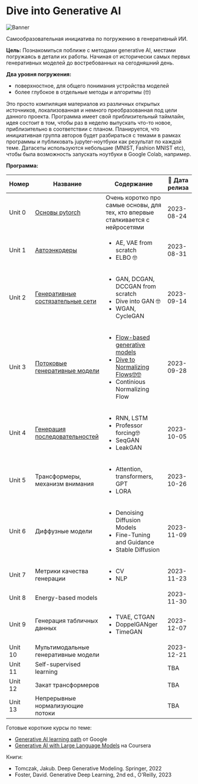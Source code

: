 # Dive into Generative AI

![Banner](https://github.com/sswt/dive2gai/assets/13690948/2787920a-db77-4d95-8e7b-1e8f2938ea86)

Самообразовательная инициатива по погружению в генеративный ИИ.

**Цель:** Познакомиться поближе с методами generative AI, местами погружаясь в детали их работы. Начиная от исторически самых первых генеративных моделей до востребованных на сегодняшний день.

**Два уровня погружения:**

* поверхностное, для общего понимания устройства моделей
* более глубокое в отдельные методы и алгоритмы (🤓)

Это просто компиляция материалов из различных открытых источников, локализованная и немного преобразованная под цели данного проекта. Программа имеет свой приблизительный таймлайн, идея состоит в том, чтобы раз в неделю выпускать что-то новое, приблизительно в соответствии с планом. Планируется, что инициативная группа авторов будет разбираться с темами в рамках программы и публиковать jupyter-ноутбуки как результат по каждой теме. Датасеты используются небольшие (MNIST, Fashion MNIST etc), чтобы была возможность запускать ноутбуки в Google Colab, например.

**Программа:**

| Номер  | Название       | Содержание     | 📆 Дата релиза  |
|--------|----------------|----------------|-----------------|
| Unit 0 | [Основы pytorch](https://github.com/sswt/dive2gai/tree/main/unit0) | Очень коротко про самые основы, для тех, кто впервые сталкивается с нейросетями | 2023-08-24 |
| Unit 1 | [Автоэнкодеры](https://github.com/sswt/dive2gai/tree/main/unit1)   | <ul><li>AE, VAE from scratch</li><li>ELBO 🤓</li></ul> | 2023-08-31 |
| Unit 2 | [Генеративные состязательные сети](https://github.com/sswt/dive2gai/tree/main/unit2)   | <ul><li>GAN, DCGAN, DCCGAN from scratch</li><li>Dive into GAN 🤓</li><li>WGAN, CycleGAN</li></ul> | 2023-09-14 |
| Unit 3 | [Потоковые генеративные модели](https://github.com/sswt/dive2gai/tree/main/unit3) | <ul><li>[Flow-based generative models](https://github.com/sswt/dive2gai/tree/main/unit3/NormalizingFlowsIntro.ipynb)</li><li>[Dive to Normalizing Flows🤓🤓](https://github.com/sswt/dive2gai/tree/main/unit3/DiveToNF.ipynb)</li><li>Continious Normalizing Flow</li></ul> | 2023-09-28 |
| Unit 4 | [Генерация последовательностей](https://github.com/sswt/dive2gai/tree/main/unit4) | <ul><li>RNN, LSTM</li><li>Professor forcing🤓</li><li>SeqGAN</li><li>LeakGAN</li></ul> | 2023-10-05 |
| Unit 5 | Трансформеры, механизм внимания | <ul><li>Attention, transformers, GPT</li><li>LORA</li></ul> | 2023-10-26 |
| Unit 6 | Диффузные модели | <ul><li>Denoising Diffusion Models</li><li>Fine-Tuning and Guidance</li><li>Stable Diffusion</li></ul> | 2023-11-09 |
| Unit 7 | Метрики качества генерации | <ul><li>CV</li><li>NLP</li></ul> | 2023-11-23 |
| Unit 8 | Energy-based models |  | 2023-11-30 |
| Unit 9 | Генерация табличных данных | <ul><li>TVAE, CTGAN</li><li>DoppelGANger</li><li>TimeGAN</li></ul> | 2023-12-07 |
| Unit 10 | Мультимодальные генеративные модели |  | 2023-12-21 |
| Unit 11 | Self-supervised learning |  | TBA |
| Unit 12 | Закат трансформеров |  | TBA |
| Unit 13 | Непрерывные нормализующие потоки |  | TBA |


Готовые короткие курсы по теме:

* [Generative AI learning path](https://www.cloudskillsboost.google/journeys/118) от Google
* [Generative AI with Large Language Models](https://www.coursera.org/learn/generative-ai-with-llms) на Coursera

Книги:

* Tomczak, Jakub. Deep Generative Modeling. Springer, 2022
* Foster, David. Generative Deep Learning, 2nd ed., O'Reilly, 2023
